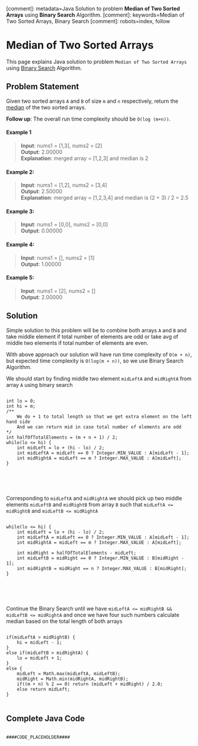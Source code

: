 [comment]: metadata=Java Solution to problem <strong>Median of Two Sorted Arrays</strong> using <strong>Binary Search</strong> Algorithm.
[comment]: keywords=Median of Two Sorted Arrays, Binary Search
[comment]: robots=index, follow







<h1>Median of Two Sorted Arrays</h1>
<p>
This page explains Java solution to problem <code class="inline">Median of Two Sorted Arrays</code> using <a href="https://www.codingcargo.com/what-is-binary-search" class="absolute" target="_blank" rel="noopener noreferrer">Binary Search</a> Algorithm.
</p>







<h2 class="heading">Problem Statement</h2>
<p>
Given two sorted arrays <code class="inline">A</code> and <code class="inline">B</code> of size <code class="inline">m</code> and <code class="inline">n</code> respectively, return the <a href="https://en.wikipedia.org/wiki/Median" class="absolute" target="_blank" rel="noopener noreferrer">median</a> of the two sorted arrays.
</p>

<p>
<strong>Follow up</strong>: The overall run time complexity should be <code class="inline">O(log (m+n))</code>.
</p>

<h4 class="heading">Example 1</h4>
<blockquote>
<p>
<b>Input</b>: nums1 = [1,3], nums2 = [2]<br/>
<b>Output</b>: 2.00000<br/>
<b>Explanation</b>: merged array = [1,2,3] and median is 2<br/>
</p>
</blockquote>

<h4 class="heading">Example 2:</h4>
<blockquote>
<p>
<b>Input</b>: nums1 = [1,2], nums2 = [3,4]<br/>
<b>Output</b>: 2.50000<br/>
<b>Explanation</b>: merged array = [1,2,3,4] and median is (2 + 3) / 2 = 2.5<br/>
</p>
</blockquote>

<h4 class="heading">Example 3:</h4>
<blockquote>
<p>
<b>Input</b>: nums1 = [0,0], nums2 = [0,0]<br/>
<b>Output</b>: 0.00000<br/>
</p>
</blockquote>

<h4 class="heading">Example 4:</h4>
<blockquote>
<p>
<b>Input</b>: nums1 = [], nums2 = [1]<br/>
<b>Output</b>: 1.00000<br/>
</p>
</blockquote>

<h4 class="heading">Example 5:</h4>
<blockquote>
<p>
<b>Input</b>: nums1 = [2], nums2 = []<br/>
<b>Output</b>: 2.00000<br/>
</p>
</blockquote>







<h2 class="heading">Solution</h2>
<p>
Simple solution to this problem will be to combine both arrays <code class="inline">A</code> and <code class="inline">B</code> and take middle element if total number of elements are odd or take avg of middle two elements if total number of elements are even.
</p>
<p>
With above approach our solution will have run time complexity of <code class="inline">O(m + n)</code>, but expected time complexity is <code class="inline">O(log(m + n))</code>, so we use Binary Search Algorithm.
</p>

<p>
We should start by finding middle two element <code class="inline">midLeftA</code> and <code class="inline">midRightA</code> from array <code class="inline">A</code> using binary search
</p>
<pre>
<code class="language-java">
int lo = 0;
int hi = m;
/**
    We do + 1 to total length so that we get extra element on the left hand side 
    And we can return mid in case total number of elements are odd
*/
int halfOfTotalElements = (m + n + 1) / 2;
while(lo &lt;= hi) {
    int midLeft = lo + (hi - lo) / 2;
    int midLeftA = midLeft == 0 ? Integer.MIN_VALUE : A[midLeft - 1];
    int midRightA = midLeft == m ? Integer.MAX_VALUE : A[midLeft];
}
</code>
</pre>

<br />
<br />
<p>
Corresponding to <code class="inline">midLeftA</code> and <code class="inline">midRightA</code> we should pick up two middle elements <code class="inline">midLeftB</code> and <code class="inline">midRightB</code> from array <code class="inline">B</code> such that 
<code class="inline">midLeftA &lt;= midRightB</code> and <code class="inline">midLeftB &lt;= midRightA</code>
</p>
<pre>
<code class="language-java">
while(lo &lt;= hi) {
    int midLeft = lo + (hi - lo) / 2;
    int midLeftA = midLeft == 0 ? Integer.MIN_VALUE : A[midLeft - 1];
    int midRightA = midLeft == m ? Integer.MAX_VALUE : A[midLeft];<br />    
    int midRight = halfOfTotalElements - midLeft;
    int midLeftB = midRight == 0 ? Integer.MIN_VALUE : B[midRight - 1];
    int midRightB = midRight == n ? Integer.MAX_VALUE : B[midRight];
}
</code>
</pre>

<br />
<br />
<p>
Continue the Binary Search until we have <code class="inline">midLeftA &lt;= midRightB && midLeftB &lt;= midRightA</code> and once we have four such numbers calculate median based on the total length of both arrays
</p>
<pre>
<code class="language-java">
if(midLeftA &gt; midRightB) {
    hi = midLeft - 1;
}
else if(midLeftB > midRightA) {
    lo = midLeft + 1;
}
else {
    midLeft = Math.max(midLeftA, midLeftB);
    midRight = Math.min(midRightA, midRightB);
    if((m + n) % 2 == 0) return (midLeft + midRight) / 2.0;
    else return midLeft;
}
</code>
</pre>







<h2 class="heading">Complete Java Code</h2>
<pre>
<code class="language-java">
####CODE_PLACEHOLDER####
</code>
</pre>